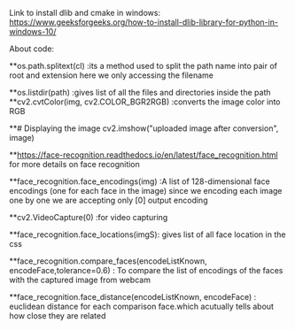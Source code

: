 Link to install dlib and cmake in windows:
https://www.geeksforgeeks.org/how-to-install-dlib-library-for-python-in-windows-10/



About code:

**os.path.splitext(cl) :its a method used to split the path name into pair of root and extension
here we only accessing the filename 

**os.listdir(path)  :gives list of all the files and directories inside the path
**cv2.cvtColor(img, cv2.COLOR_BGR2RGB)  :converts the image color into RGB

**# Displaying the image 
        cv2.imshow("uploaded image after conversion", image)

**https://face-recognition.readthedocs.io/en/latest/face_recognition.html  for more details on face recognition

**face_recognition.face_encodings(img) :A list of 128-dimensional face encodings (one for each face in the image) since we encoding each image one by one we are accepting only [0] output encoding

**cv2.VideoCapture(0) :for video capturing


**face_recognition.face_locations(imgS):  gives list of all face location in the css

**face_recognition.compare_faces(encodeListKnown, encodeFace,tolerance=0.6)
        : To compare the list of encodings of the faces with the captured image from webcam


**face_recognition.face_distance(encodeListKnown, encodeFace)   :
             euclidean distance for each comparison face.which acutually tells about how close they are related


